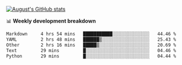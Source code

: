 
[![August's GitHub stats](https://github-readme-stats.vercel.app/api?username=zou-weidong&show_icons=true&theme=radical)](https://github.com/zou-weidong)


📊 **Weekly development breakdown**
<!--START_SECTION:waka-->

```txt
Markdown     4 hrs 54 mins   ███████████░░░░░░░░░░░░░░   44.46 %
YAML         2 hrs 48 mins   ██████▒░░░░░░░░░░░░░░░░░░   25.43 %
Other        2 hrs 16 mins   █████▒░░░░░░░░░░░░░░░░░░░   20.69 %
Text         29 mins         █░░░░░░░░░░░░░░░░░░░░░░░░   04.46 %
Python       29 mins         █░░░░░░░░░░░░░░░░░░░░░░░░   04.44 %
```

<!--END_SECTION:waka-->
